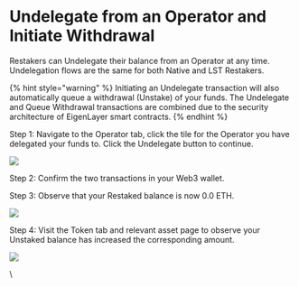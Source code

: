 # Undelegate from an Operator and Initiate Withdrawal

Restakers can Undelegate their balance from an Operator at any time. Undelegation flows are the same for both Native and LST Restakers.&#x20;

{% hint style="warning" %}
Initiating an Undelegate transaction will also automatically queue a withdrawal (Unstake) of your funds. The Undelegate and Queue Withdrawal transactions are combined due to the security architecture of EigenLayer smart contracts.
{% endhint %}



Step 1: Navigate to the Operator tab, click the tile for the Operator you have delegated your funds to. Click the Undelegate button to continue.

![](https://lh7-us.googleusercontent.com/SzsWbRMQ-9NYYfah1kBT89hfCZSEvd04Rtk\_G1J1en31FbZHEYalivDgIsH-E7sHrKtLQUEFIcq7CdmMvCrFXO3\_qYpts5t\_\_y3YMSuqH3GiQa95MrE-BRfHlFDkaqlAolLVXCiybmHm48TZdRLEQMI)



Step 2: Confirm the two transactions in your Web3 wallet.



Step 3: Observe that your Restaked balance is now 0.0 ETH.

![](https://lh7-us.googleusercontent.com/DStQhIFho5ga5\_1h945XDiJGtnQvrEy\_KzXm1jnhCCysFWJCV2JoOSnEY4xX35loBDGw-tjjoWq\_vUAGICkyR9Gz0eUplNKsuDJkp73rFOFMwd2NQYE5Gs\_cVZ7riCGsF7j86PARHtyhf14PH3sKb2Y)



Step 4: Visit the Token tab and relevant asset page to observe your Unstaked balance has increased the corresponding amount.

![](https://lh7-us.googleusercontent.com/7-TpReNxUQnJlp0W\_KqCyaQf7osXcMwHFDKaAybtmTUgEhGmdHreUrAE0jPj7ZZisKqaLhIhkZtksYFz3r8\_KShhr-92FyA6pERdXbQhzZQ4bZlceEDIKhR-M\_wutvom\_JTc8E9h-GSfl3jxDxdf6EE)

\
